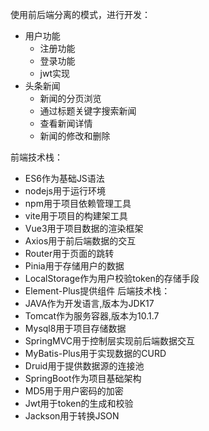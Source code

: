使用前后端分离的模式，进行开发：
- 用户功能
  - 注册功能
  - 登录功能
  - jwt实现
- 头条新闻
  - 新闻的分页浏览
  - 通过标题关键字搜索新闻
  - 查看新闻详情
  - 新闻的修改和删除

前端技术栈：
- ES6作为基础JS语法
- nodejs用于运行环境
- npm用于项目依赖管理工具
- vite用于项目的构建架工具
- Vue3用于项目数据的渲染框架
- Axios用于前后端数据的交互
- Router用于页面的跳转
- Pinia用于存储用户的数据
- LocalStorage作为用户校验token的存储手段
- Element-Plus提供组件
后端技术栈：
- JAVA作为开发语言,版本为JDK17
- Tomcat作为服务容器,版本为10.1.7
- Mysql8用于项目存储数据
- SpringMVC用于控制层实现前后端数据交互
- MyBatis-Plus用于实现数据的CURD
- Druid用于提供数据源的连接池
- SpringBoot作为项目基础架构
- MD5用于用户密码的加密
- Jwt用于token的生成和校验
- Jackson用于转换JSON

